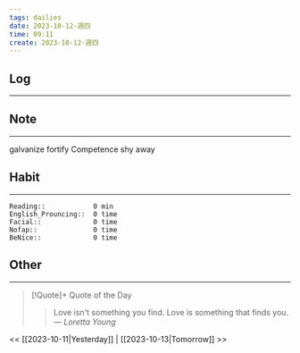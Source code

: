 ```yaml
---
tags: dailies  
date: 2023-10-12-週四
time: 09:11
create: 2023-10-12-週四
---
```


## Log
---

## Note
---
galvanize
fortify
Competence
shy away

## Habit
---
```
Reading::            0 min
English_Prouncing::  0 time
Facial::             0 time
Nofap::              0 time
BeNice::             0 time

```
## Other
---

> [!Quote]+ Quote of the Day
> > Love isn't something you find. Love is something that finds you.
> — <cite>Loretta Young</cite>

<< [[2023-10-11|Yesterday]] | [[2023-10-13|Tomorrow]] >>